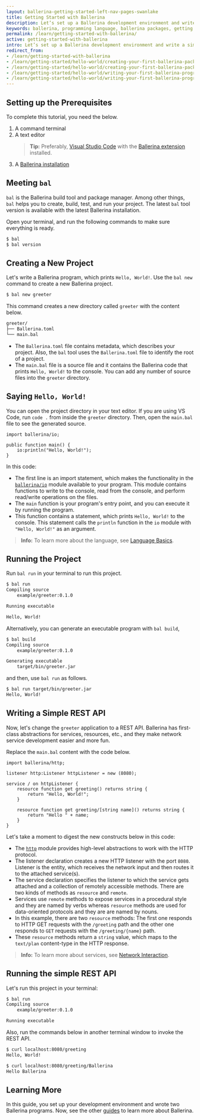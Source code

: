 ```yaml
---
layout: ballerina-getting-started-left-nav-pages-swanlake
title: Getting Started with Ballerina
description: Let’s set up a Ballerina development environment and write a simple Ballerina program.
keywords: ballerina, programming language, ballerina packages, getting started
permalink: /learn/getting-started-with-ballerina/
active: getting-started-with-ballerina
intro: Let’s set up a Ballerina development environment and write a simple Ballerina program.
redirect_from:
- /learn/getting-started-with-ballerina
- /learn/getting-started/hello-world/creating-your-first-ballerina-package
- /learn/getting-started/hello-world/creating-your-first-ballerina-package/
- /learn/getting-started/hello-world/writing-your-first-ballerina-program
- /learn/getting-started/hello-world/writing-your-first-ballerina-program/
---
```


## Setting up the Prerequisites

To complete this tutorial, you need the below.

1. A command terminal
2. A text editor
    >**Tip:** Preferably, [Visual Studio Code](https://code.visualstudio.com/) with the [Ballerina extension](https://marketplace.visualstudio.com/items?itemName=WSO2.ballerina) installed.
3. A [Ballerina installation](https://ballerina.io/learn/installing-ballerina/setting-up-ballerina/)

## Meeting `bal`

`bal` is the Ballerina build tool and package manager. Among other things, `bal` helps you to create, build, test, and run your project. The latest `bal` tool version is available with the latest Ballerina installation. 

Open your terminal, and run the following commands to make sure everything is ready.

```bash
$ bal
$ bal version
```

## Creating a New Project

Let's write a Ballerina program, which prints `Hello, World!`. Use the `bal new` command to create a new Ballerina project. 

```bash
$ bal new greeter
```

This command creates a new directory called `greeter` with the content below.

```bash
greeter/
├── Ballerina.toml
└── main.bal
```

- The `Ballerina.toml` file contains metadata, which describes your project. Also, the `bal` tool uses the `Ballerina.toml` file to identify the root of a project.
- The `main.bal` file is a source file and it contains the Ballerina code that prints `Hello, World!` to the console. You can add any number of source files into the `greeter` directory.

## Saying `Hello, World!`

You can open the project directory in your text editor. If you are using VS Code, run `code .` from inside the `greeter` directory. Then, open the `main.bal` file to see the generated source.

```ballerina
import ballerina/io;

public function main() {
    io:println("Hello, World!");
}
```

In this code:

- The first line is an import statement, which makes the functionality in the [`ballerina/io`](https://lib.ballerina.io/ballerina/io/latest) module available to your program. This module contains functions to write to the console, read from the console, and perform read/write operations on the files.
- The `main` function is your program's entry point, and you can execute it by running the program. 
- This function contains a statement, which prints `Hello, World!` to the console. This statement calls the `println` function in the `io` module with `"Hello, World!"` as an argument.

>**Info:** To learn more about the language, see [Language Basics](/learn/language-basics/). 

## Running the Project

Run `bal run` in your terminal to run this project.

```bash
$ bal run
Compiling source
	example/greeter:0.1.0

Running executable

Hello, World!
```

Alternatively, you can generate an executable program with `bal build`,

```bash
$ bal build
Compiling source
	example/greeter:0.1.0

Generating executable
	target/bin/greeter.jar
```

and then, use `bal run` as follows.

```bash
$ bal run target/bin/greeter.jar
Hello, World!
```

## Writing a Simple REST API

Now, let's change the `greeter` application to a REST API. Ballerina has first-class abstractions for services, resources, etc., and they make network service development easier and more fun. 

Replace the `main.bal` content with the code below.

```ballerina
import ballerina/http;

listener http:Listener httpListener = new (8080);

service / on httpListener {
    resource function get greeting() returns string { 
        return "Hello, World!"; 
    }

    resource function get greeting/[string name]() returns string { 
        return "Hello " + name; 
    }
}
```

Let's take a moment to digest the new constructs below in this code:

- The [`http`](https://lib.ballerina.io/ballerina/http/latest) module provides high-level abstractions to work with the HTTP protocol. 
- The listener declaration creates a new HTTP listener with the port `8080`. Listener is the entity, which receives the network input and then routes it to the attached service(s).
- The service declaration specifies the listener to which the service gets attached and a collection of remotely accessible methods. There are two kinds of methods as `resource` and `remote`.
- Services use `remote` methods to expose services in a procedural style and they are named by verbs whereas `resource` methods are used for data-oriented protocols and they are are named by nouns.
- In this example, there are two `resource` methods: The first one responds to HTTP GET requests with the `/greeting` path and the other one responds to `GET` requests with the `/greeting/{name}` path.
- These `resource` methods return a `string` value, which maps to the `text/plan` content-type in the HTTP response.

>**Info:** To learn more about services, see [Network Interaction](/learn/distinctive-language-features/network-interaction/). 

## Running the simple REST API

Let's run this project in your terminal:

```bash
$ bal run
Compiling source
	example/greeter:0.1.0

Running executable
```

Also, run the commands below in another terminal window to invoke the REST API.

```bash
$ curl localhost:8080/greeting
Hello, World!

$ curl localhost:8080/greeting/Ballerina
Hello Ballerina
```

## Learning More

In this guide, you set up your development environment and wrote two Ballerina programs. Now, see the other [guides](/learn/) to learn more about Ballerina.

